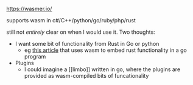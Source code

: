 https://wasmer.io/

supports wasm in c#/C++/python/go/ruby/php/rust

still not _entirely_ clear on when I would use it. Two thoughts:

- I want some bit of functionality from Rust in Go or python
	- eg [this article](https://xeiaso.net/blog/carcinization-golang) that uses wasm to embed rust functionality in a go program
- Plugins
	- I could imagine a [[limbo]] written in go, where the plugins are provided as wasm-compiled bits of funcationality